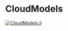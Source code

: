# CloudModels

[![CloudModels.jl](https://github.com/leifdenby/CloudModels.jl/actions/workflows/CI.yml/badge.svg)](https://github.com/leifdenby/CloudModels.jl/actions/workflows/CI.yml)
